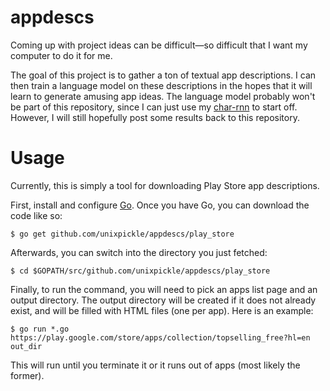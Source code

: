 # appdescs

Coming up with project ideas can be difficult&mdash;so difficult that I want my computer to do it for me.

The goal of this project is to gather a ton of textual app descriptions. I can then train a language model on these descriptions in the hopes that it will learn to generate amusing app ideas. The language model probably won't be part of this repository, since I can just use my [char-rnn](https://github.com/unixpickle/char-rnn) to start off. However, I will still hopefully post some results back to this repository.

# Usage

Currently, this is simply a tool for downloading Play Store app descriptions.

First, install and configure [Go](https://golang.org/doc/install). Once you have Go, you can download the code like so:

```
$ go get github.com/unixpickle/appdescs/play_store
```

Afterwards, you can switch into the directory you just fetched:

```
$ cd $GOPATH/src/github.com/unixpickle/appdescs/play_store
```

Finally, to run the command, you will need to pick an apps list page and an output directory. The output directory will be created if it does not already exist, and will be filled with HTML files (one per app). Here is an example:

```
$ go run *.go https://play.google.com/store/apps/collection/topselling_free?hl=en out_dir
```

This will run until you terminate it or it runs out of apps (most likely the former).
